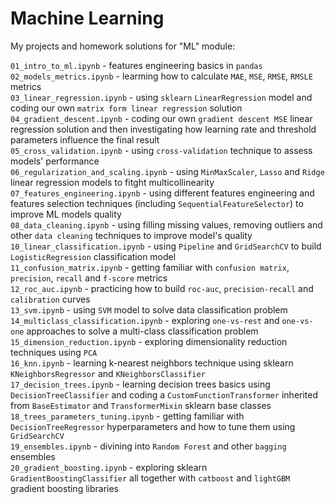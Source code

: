 # Machine Learning 

My projects and homework solutions for "ML" module:

`01_intro_to_ml.ipynb` - features engineering basics in `pandas`   
`02_models_metrics.ipynb` - learming how to calculate `MAE`, `MSE`, `RMSE`, `RMSLE` metrics  
`03_linear_regression.ipynb` - using `sklearn` `LinearRegression` model and coding our own `matrix form linear regression` solution   
`04_gradient_descent.ipynb` - coding our own `gradient descent MSE` linear regression solution and then investigating how learning rate and threshold parameters influence the final result  
`05_cross_validation.ipynb` - using `cross-validation` technique to assess models' performance   
`06_regularization_and_scaling.ipynb` - using `MinMaxScaler`, `Lasso` and `Ridge` linear regression models to fitght multicollinearity  
`07_features_engineering.ipynb` - using different features engineering and features selection techniques (including `SequentialFeatureSelector`) to improve ML models quality   
`08_data_cleaning.ipynb` - using filling missing values, removing outliers and other `data cleaning` techniques to improve model's quality     
`10_linear_classification.ipynb` - using `Pipeline` and `GridSearchCV` to build `LogisticRegression` classification model   
`11_confusion_matrix.ipynb` - getting familiar with `confusion matrix`, `precision`, `recall` and `f-score` metrics   
`12_roc_auc.ipynb` - practicing how to build `roc-auc`, `precision-recall` and `calibration` curves   
`13_svm.ipynb` - using `SVM` model to solve data classification problem   
`14_multiclass_classification.ipynb` - exploring `one-vs-rest` and `one-vs-one` approaches to solve a multi-class classification problem   
`15_dimension_reduction.ipynb` - exploring dimensionality reduction techniques using `PCA`  
`16_knn.ipynb` - learning k-nearest neighbors technique using sklearn `KNeighborsRegressor` and `KNeighborsClassifier`  
`17_decision_trees.ipynb` - learning decision trees basics using `DecisionTreeClassifier` and coding a `CustomFunctionTransformer` inherited from `BaseEstimator` and `TransformerMixin` sklearn base classes   
`18_trees_parameters_tuning.ipynb` - getting familiar with `DecisionTreeRegressor` hyperparameters and how to tune them using `GridSearchCV`  
`19_ensembles.ipynb` - divining into `Random Forest` and other `bagging` ensembles    
`20_gradient_boosting.ipynb` - exploring sklearn `GradientBoostingClassifier` all together with `catboost` and `lightGBM` gradient boosting libraries   
